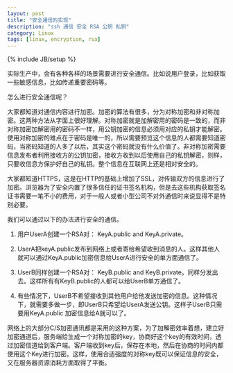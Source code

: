 ```yaml
---
layout: post
title: "安全通信的实现"
description: "ssh 通信 安全 RSA 公钥 私钥"
category: Linux
tags: [linux, encryption, rsa]
---
```

{% include JB/setup %}

实际生产中，会有各种各样的场景需要进行安全通信。比如说用户登录，比如获取一些敏感信息，比如传递重要密码等。

怎么进行安全通信呢？

大家都知道对通信内容进行加密。加密的算法有很多，分为对称加密和非对称加密。这两种方法从字面上很好理解。对称加密就是加解密用的密码是一致的，而非对称加密加解密用的密码不一样，用公钥加密的信息必须用对应的私钥才能解密。
使用对称加密的难点在于密码是唯一的，所以需要预览这个信息的人都需要知道密码，当密码知道的人多了以后，其实这个密码就没有什么价值了。非对称加密需要信息发布者利用接收方的公钥加密，接收方收到以后使用自己的私钥解密，则样，只要收信息方保护好自己的私钥。整个信息在互联网上还是相对安全的。

大家都知道HTTPS，这是在HTTP的基础上增加了SSL，对传输双方的信息进行了加密。浏览器为了安全内置了很多信任的证书签名机构，但是去这些机构获取签名证书需要一笔不小的费用，对于一般人或者小型公司不对外通信时来说显得不是特别必要。

我们可以通过以下的办法进行安全的通信。
1. 用户UserA创建一个RSA对： KeyA.public and KeyA.private。

2. UserA把keyA.public发布到网络上或者寄给希望收到消息的人。这样其他人就可以通过KeyA.public加密信息给UserA进行安全的单方面通信了。

3. UserB同样创建一个RSA对： KeyB.public and KeyB.private。同样分发出去。这样所有有KeyB.public的人都可以给UserB单方通信了。

4. 有些情况下，UserB不希望接收到其他用户给他发送加密的信息。这种情况下，就需要多做一步，即UserB只希望给UserA发送公钥。这样子UserB只需要用KeyA.public 加密信息给A就可以了。

网络上的大部分C/S加密通讯都是采用的这种方案，为了加解密效率着想，建立好加密通道后，服务端给生成一个对称加密的key，协商好这个key的有效时间，透过加密信道给到客户端。客户端收到key后，保存在本地，然后在协商的时间内都使用这个Key进行加密。这样，使用合适强度的对称key既可以保证信息的安全，又在服务器资源消耗方面取得了平衡。

